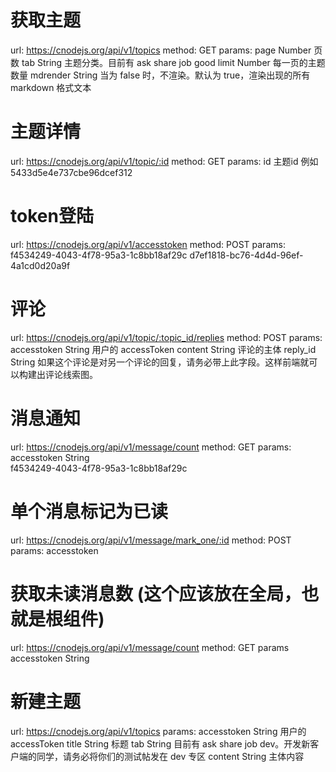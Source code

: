 # 获取主题 
  url: https://cnodejs.org/api/v1/topics
  method: GET
  params:
		page Number 页数
		tab String 主题分类。目前有 ask share job good
		limit Number 每一页的主题数量
		mdrender String 当为 false 时，不渲染。默认为 true，渲染出现的所有 markdown 格式文本

# 主题详情
  url: https://cnodejs.org/api/v1/topic/:id
  method: GET
  params: id 主题id 例如 5433d5e4e737cbe96dcef312

# token登陆
  url: https://cnodejs.org/api/v1/accesstoken
  method: POST
  params: f4534249-4043-4f78-95a3-1c8bb18af29c 
          d7ef1818-bc76-4d4d-96ef-4a1cd0d20a9f

# 评论
 url:  https://cnodejs.org/api/v1/topic/:topic_id/replies
 method: POST
 params:
  accesstoken String 用户的 accessToken
  content String 评论的主体
  reply_id String 如果这个评论是对另一个评论的回复，请务必带上此字段。这样前端就可以构建出评论线索图。

# 消息通知
  url: https://cnodejs.org/api/v1/message/count
  method: GET
  params:
    accesstoken String  
     f4534249-4043-4f78-95a3-1c8bb18af29c

# 单个消息标记为已读
  url: https://cnodejs.org/api/v1/message/mark_one/:id
  method: POST
  params:
   accesstoken

# 获取未读消息数 (这个应该放在全局，也就是根组件)
  url: https://cnodejs.org/api/v1/message/count
  method: GET
  params
    accesstoken String

# 新建主题
  url: https://cnodejs.org/api/v1/topics
  params:
    accesstoken String 用户的 accessToken
    title String 标题
    tab String 目前有 ask share job dev。开发新客户端的同学，请务必将你们的测试帖发在 dev 专区
    content String 主体内容


